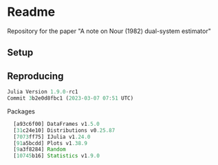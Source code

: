 # Readme

Repository for the paper "A note on Nour (1982) dual-system estimator"


## Setup


## Reproducing

```julia
Julia Version 1.9.0-rc1
Commit 3b2e0d8fbc1 (2023-03-07 07:51 UTC)
```

Packages


```julia
  [a93c6f00] DataFrames v1.5.0
  [31c24e10] Distributions v0.25.87
  [7073ff75] IJulia v1.24.0
  [91a5bcdd] Plots v1.38.9
  [9a3f8284] Random
  [10745b16] Statistics v1.9.0
```